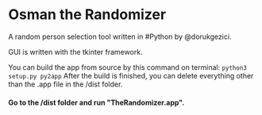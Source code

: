 # Osman the Randomizer
A random person selection tool written in #Python by @dorukgezici.

GUI is written with the tkinter framework.

You can build the app from source by this command on terminal:
`python3 setup.py py2app`
After the build is finished, you can delete everything other than the .app file in the /dist folder.

#### Go to the /dist folder and run "TheRandomizer.app".
